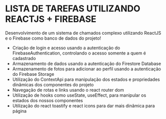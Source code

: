 # LISTA DE TAREFAS UTILIZANDO REACTJS + FIREBASE

<p>Desenvolvimento de um sistema de chamados complexo utilizando ReactJS e o Firebase como banco de dados do projeto!</p>

<ul>
  <li>Criação de login e acesso usando a autenticação do FirebaseAuthentication, controlando o acesso somente a quem é cadastrado</li>
  <li>Armazenamento de dados usando a autenticação do Firestore Database</li>
  <li>Armazenamento de fotos para adicionar ao perfil usando a autenticação do Firebase Storage</li>
  <li>Utilização do ContextApi para manipulação dos estados e propriedades dinâmicas dos componentes do projeto</li>
  <li>Navegação de rotas e links usando o react router dom</li>
  <li>Utilização de hooks como useState, useEffect, para manipular os estados dos nossos componentes</li>
  <li>Utilização do react toastify e react icons para dar mais dinâmica para página</li>
</ul>
